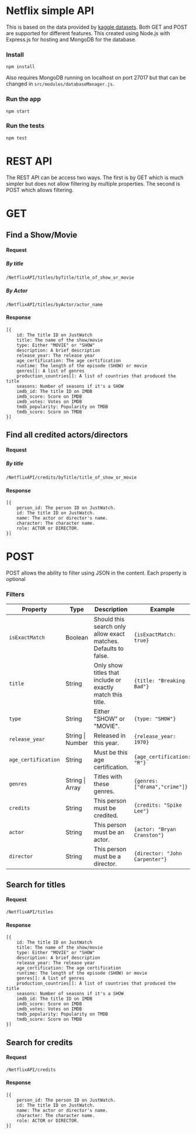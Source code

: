 # Netflix simple API
This is based on the data provided by [kaggle datasets](https://www.kaggle.com/datasets/victorsoeiro/netflix-tv-shows-and-movies). Both GET and POST are supported for different features. This created using Node.js with Express.js for hosting and MongoDB for the database.

### Install
```
npm install
```
Also requires MongoDB running on localhost on port 27017 but that can be changed in `src/modules/databaseManager.js`.

### Run the app
```
npm start
```

### Run the tests
```
npm test
```


# REST API
The REST API can be access two ways. The first is by GET which is much simpler but does not allow filtering by multiple properties. The second is POST which allows filtering.

# GET


## Find a Show/Movie

#### Request

##### By title
```
/NetflixAPI/titles/byTitle/title_of_show_or_movie
```

##### By Actor
```
/NetflixAPI/titles/byActor/actor_name
```
#### Response
```
[{
    id: The title ID on JustWatch
    title: The name of the show/movie
    type: Either "MOVIE" or "SHOW"
    description: A brief description
    release_year: The release year
    age_certification: The age certification
    runtime: The length of the episode (SHOW) or movie
    genres[]: A list of genres
    production_countries[]: A list of countries that produced the title
    seasons: Number of seasons if it's a SHOW
    imdb_id: The title ID on IMDB
    imdb_score: Score on IMDB
    imdb_votes: Votes on IMDB
    tmdb_popularity: Popularity on TMDB
    tmdb_score: Score on TMDB
}]
```

## Find all credited actors/directors

#### Request

##### By title
```
/NetflixAPI/credits/byTitle/title_of_show_or_movie
```

#### Response
```
[{
    person_id: The person ID on JustWatch.
    id: The title ID on JustWatch.
    name: The actor or director's name.
    character: The character name.
    role: ACTOR or DIRECTOR.
}]
```

# POST
POST allows the ability to filter using JSON in the content. Each property is optional
### Filters
| Property            | Type                    | Description                                                     | Example                        |
|---------------------|-------------------------|-----------------------------------------------------------------|--------------------------------|
| `isExactMatch`      | Boolean                 | Should this search only allow exact matches. Defaults to false. | `{isExactMatch: true}`         |
| `title`             | String                  | Only show titles that include or exactly match this title.      | `{title: "Breaking Bad"}`      |
| `type`              | String                  | Either "SHOW" or "MOVIE".                                       | `{type: "SHOW"}`               |
| `release_year`      | String \| Number        | Released in this year.                                          | `{release_year: 1970}`         |
| `age_certification` | String                  | Must be this age certification.                                 | `{age_certification: "R"}`     |
| `genres`            | String \| Array<String> | Titles with these genres.                                       | `{genres: ["drama","crime"]}`  |
| `credits`           | String                  | This person must be credited.                                   | `{credits: "Spike Lee"}`       |
| `actor`             | String                  | This person must be an actor.                                   | `{actor: "Bryan Cranston"}`    |
| `director`          | String                  | This person must be a director.                                 | `{director: "John Carpenter"}` |

## Search for titles
#### Request
```
/NetflixAPI/titles
```
#### Response
```
[{
    id: The title ID on JustWatch
    title: The name of the show/movie
    type: Either "MOVIE" or "SHOW"
    description: A brief description
    release_year: The release year
    age_certification: The age certification
    runtime: The length of the episode (SHOW) or movie
    genres[]: A list of genres
    production_countries[]: A list of countries that produced the title
    seasons: Number of seasons if it's a SHOW
    imdb_id: The title ID on IMDB
    imdb_score: Score on IMDB
    imdb_votes: Votes on IMDB
    tmdb_popularity: Popularity on TMDB
    tmdb_score: Score on TMDB
}]
```


## Search for credits
#### Request
```
/NetflixAPI/credits
```
#### Response
```
[{
    person_id: The person ID on JustWatch.
    id: The title ID on JustWatch.
    name: The actor or director's name.
    character: The character name.
    role: ACTOR or DIRECTOR.
}]
```